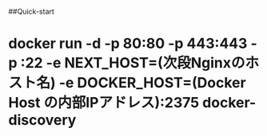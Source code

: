 ##Quick-start  
# docker run -d -p 80:80 -p 443:443 -p :22 -e NEXT_HOST=(次段Nginxのホスト名) -e DOCKER_HOST=(Docker Host の内部IPアドレス):2375 docker-discovery  

